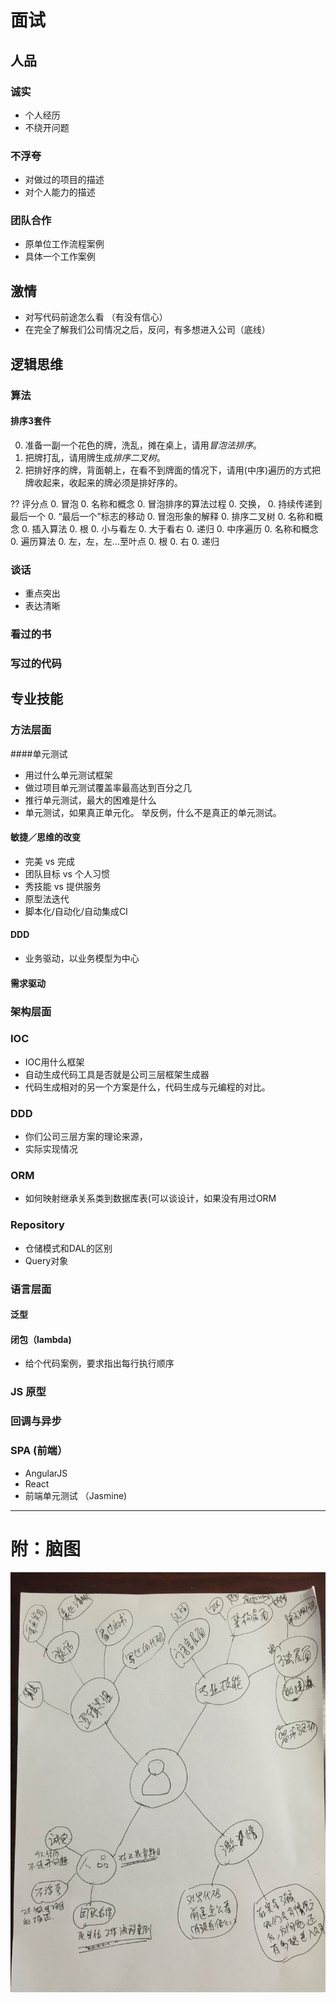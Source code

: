# 面试
## 人品 
### 诚实
* 个人经历
* 不绕开问题
### 不浮夸
* 对做过的项目的描述
* 对个人能力的描述
### 团队合作
* 原单位工作流程案例
* 具体一个工作案例

## 激情
* 对写代码前途怎么看 （有没有信心）
* 在完全了解我们公司情况之后，反问，有多想进入公司（底线）

## 逻辑思维

### 算法
#### 排序3套件
0. 准备一副一个花色的牌，洗乱，摊在桌上，请用*冒泡法排序*。
0. 把牌打乱，请用牌生成*排序二叉树*。
0. 把排好序的牌，背面朝上，在看不到牌面的情况下，请用(中序)遍历的方式把牌收起来，收起来的牌必须是排好序的。

?? 评分点
0. 冒泡
    0. 名称和概念
    0. 冒泡排序的算法过程
        0. 交换，
        0. 持续传递到最后一个
        0. “最后一个”标志的移动
    0. 冒泡形象的解释
0. 排序二叉树
    0. 名称和概念
    0. 插入算法
        0. 根
        0. 小与看左
        0. 大于看右
        0. 递归
0. 中序遍历
    0. 名称和概念 
    0. 遍历算法
        0. 左，左，左...至叶点
        0. 根
        0. 右
        0. 递归

### 谈话
* 重点突出
* 表达清晰 

### 看过的书

### 写过的代码

## 专业技能
### 方法层面
####单元测试
* 用过什么单元测试框架
* 做过项目单元测试覆盖率最高达到百分之几
* 推行单元测试，最大的困难是什么
* 单元测试，如果真正单元化。 举反例，什么不是真正的单元测试。
#### 敏捷／思维的改变
* 完美 vs 完成
* 团队目标 vs 个人习惯
* 秀技能 vs 提供服务
* 原型法迭代
* 脚本化/自动化/自动集成CI
#### DDD 
* 业务驱动，以业务模型为中心
#### 需求驱动

### 架构层面
### IOC
* IOC用什么框架
* 自动生成代码工具是否就是公司三层框架生成器
* 代码生成相对的另一个方案是什么，代码生成与元编程的对比。
### DDD
* 你们公司三层方案的理论来源，
* 实际实现情况
### ORM 
* 如何映射继承关系类到数据库表(可以谈设计，如果没有用过ORM
### Repository
* 仓储模式和DAL的区别
* Query对象


### 语言层面
#### 泛型
#### 闭包（lambda)
* 给个代码案例，要求指出每行执行顺序

### JS 原型
### 回调与异步

### SPA (前端）
* AngularJS
* React
* 前端单元测试 （Jasmine)

---
# 附：脑图
![面试脑图](面试_脑图.JPG)